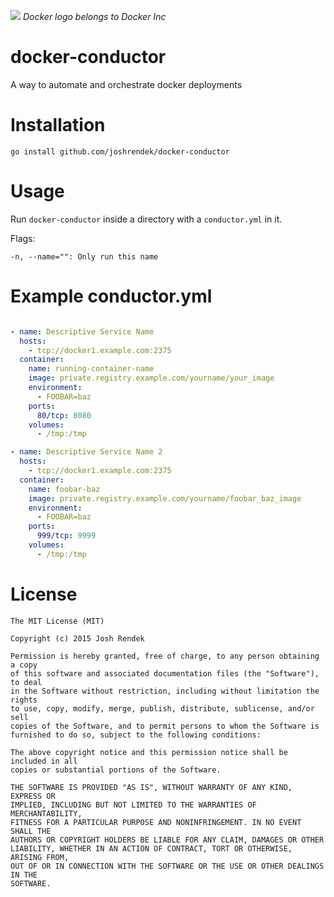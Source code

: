 ![](https://github.com/joshrendek/docker-conductor/blob/master/logo.png)
_Docker logo belongs to Docker Inc_

# docker-conductor
A way to automate and orchestrate docker deployments

# Installation

`go install github.com/joshrendek/docker-conductor`

# Usage

Run `docker-conductor` inside a directory with a `conductor.yml` in it.

Flags:

```
-n, --name="": Only run this name
```

# Example conductor.yml

``` yaml

- name: Descriptive Service Name
  hosts:
    - tcp://docker1.example.com:2375
  container:
    name: running-container-name
    image: private.registry.example.com/yourname/your_image
    environment:
      - FOOBAR=baz
    ports:
      80/tcp: 8080
    volumes:
      - /tmp:/tmp

- name: Descriptive Service Name 2
  hosts:
    - tcp://docker1.example.com:2375
  container:
    name: foobar-baz
    image: private.registry.example.com/yourname/foobar_baz_image
    environment:
      - FOOBAR=baz
    ports:
      999/tcp: 9999
    volumes:
      - /tmp:/tmp
```

# License
```
The MIT License (MIT)

Copyright (c) 2015 Josh Rendek

Permission is hereby granted, free of charge, to any person obtaining a copy
of this software and associated documentation files (the "Software"), to deal
in the Software without restriction, including without limitation the rights
to use, copy, modify, merge, publish, distribute, sublicense, and/or sell
copies of the Software, and to permit persons to whom the Software is
furnished to do so, subject to the following conditions:

The above copyright notice and this permission notice shall be included in all
copies or substantial portions of the Software.

THE SOFTWARE IS PROVIDED "AS IS", WITHOUT WARRANTY OF ANY KIND, EXPRESS OR
IMPLIED, INCLUDING BUT NOT LIMITED TO THE WARRANTIES OF MERCHANTABILITY,
FITNESS FOR A PARTICULAR PURPOSE AND NONINFRINGEMENT. IN NO EVENT SHALL THE
AUTHORS OR COPYRIGHT HOLDERS BE LIABLE FOR ANY CLAIM, DAMAGES OR OTHER
LIABILITY, WHETHER IN AN ACTION OF CONTRACT, TORT OR OTHERWISE, ARISING FROM,
OUT OF OR IN CONNECTION WITH THE SOFTWARE OR THE USE OR OTHER DEALINGS IN THE
SOFTWARE.
```
